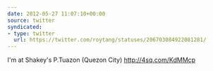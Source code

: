 ```yaml
---
date: 2012-05-27 11:07:10+00:00
source: twitter
syndicated:
- type: twitter
  url: https://twitter.com/roytang/statuses/206703084922081281/
---
```


I'm at Shakey's P.Tuazon (Quezon City) http://4sq.com/KdMMcp
